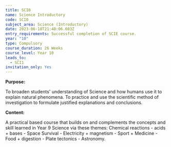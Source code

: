 ```yaml
---
title: SCI0
name: Science Introductory
code: SCI0
subject_area: Science (Introductory)
date: 2023-06-18T21:48:06.603Z
entry_requirements: Successful completion of SCIE course.
year: "10"
type: Compulsory
course_duration: 26 Weeks
course_level: Year 10
leads_to:
  - SCI1
invitation_only: Yes
---
```

**Purpose:**

To broaden students' understanding of Science and how humans use it to explain natural phenomena. To practice and use the scientific method of investigation to formulate justified explanations and conclusions.

**Content:**

A practical based course that builds on and complements the concepts and skill learned in Year 9 Science via these themes: Chemical reactions - acids + bases - Space Survival - Electricity + magnetism - Sport + Medicine - Food + digestion - Plate tectonics - Astronomy.